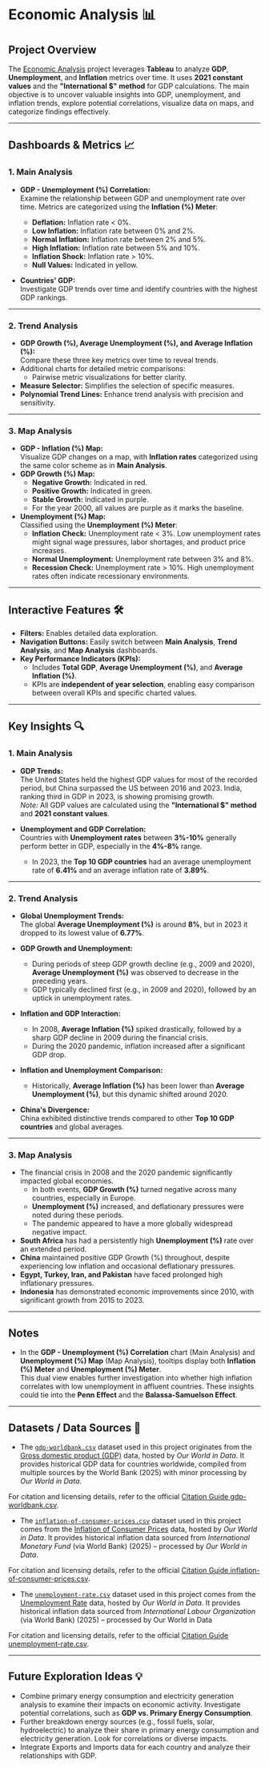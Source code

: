# Economic Analysis 📊

## Project Overview

The [Economic Analysis](https://github.com/Nagiotis/Economic-Analysis/tree/main) project leverages **Tableau** to analyze **GDP**, **Unemployment**, and **Inflation** metrics over time. It uses **2021 constant values** and the **"International $" method** for GDP calculations. The main objective is to uncover valuable insights into GDP, unemployment, and inflation trends, explore potential correlations, visualize data on maps, and categorize findings effectively.

---

## Dashboards & Metrics 📈

### 1. Main Analysis
- **GDP - Unemployment (%) Correlation:**  
  Examine the relationship between GDP and unemployment rate over time. Metrics are categorized using the **Inflation (%) Meter**:
  - **Deflation:** Inflation rate < 0%.
  - **Low Inflation:** Inflation rate between 0% and 2%.
  - **Normal Inflation:** Inflation rate between 2% and 5%.
  - **High Inflation:** Inflation rate between 5% and 10%.
  - **Inflation Shock:** Inflation rate > 10%.
  - **Null Values:** Indicated in yellow.

- **Countries' GDP:**  
  Investigate GDP trends over time and identify countries with the highest GDP rankings.

---

### 2. Trend Analysis
- **GDP Growth (%), Average Unemployment (%), and Average Inflation (%):**  
  Compare these three key metrics over time to reveal trends.
- Additional charts for detailed metric comparisons:
  - Pairwise metric visualizations for better clarity.
- **Measure Selector:** Simplifies the selection of specific measures.
- **Polynomial Trend Lines:** Enhance trend analysis with precision and sensitivity.

---

### 3. Map Analysis
- **GDP - Inflation (%) Map:**  
  Visualize GDP changes on a map, with **Inflation rates** categorized using the same color scheme as in **Main Analysis**.
- **GDP Growth (%) Map:**  
  - **Negative Growth:** Indicated in red.  
  - **Positive Growth:** Indicated in green.  
  - **Stable Growth:** Indicated in purple.  
  - For the year 2000, all values are purple as it marks the baseline.
- **Unemployment (%) Map:**  
  Classified using the **Unemployment (%) Meter**:
  - **Inflation Check:** Unemployment rate < 3%. Low unemployment rates might signal wage pressures, labor shortages, and product price increases.
  - **Normal Unemployment:** Unemployment rate between 3% and 8%.
  - **Recession Check:** Unemployment rate > 10%. High unemployment rates often indicate recessionary environments.

---

## Interactive Features 🛠️

- **Filters:** Enables detailed data exploration.  
- **Navigation Buttons:** Easily switch between **Main Analysis**, **Trend Analysis**, and **Map Analysis** dashboards.  
- **Key Performance Indicators (KPIs):**  
  - Includes **Total GDP**, **Average Unemployment (%)**, and **Average Inflation (%)**.
  - KPIs are **independent of year selection**, enabling easy comparison between overall KPIs and specific charted values.

---

## Key Insights 🔍

### 1. Main Analysis
- **GDP Trends:**  
  The United States held the highest GDP values for most of the recorded period, but China surpassed the US between 2016 and 2023. India, ranking third in GDP in 2023, is showing promising growth.  
  *Note:* All GDP values are calculated using the **"International $" method** and **2021 constant values**.
  
- **Unemployment and GDP Correlation:**  
  Countries with **Unemployment rates** between **3%-10%** generally perform better in GDP, especially in the **4%-8%** range.  
  - In 2023, the **Top 10 GDP countries** had an average unemployment rate of **6.41%** and an average inflation rate of **3.89%**.

---

### 2. Trend Analysis
- **Global Unemployment Trends:**  
  The global **Average Unemployment (%)** is around **8%**, but in 2023 it dropped to its lowest value of **6.77%**.

- **GDP Growth and Unemployment:**  
  - During periods of steep GDP growth decline (e.g., 2009 and 2020), **Average Unemployment (%)** was observed to decrease in the preceding years.  
  - GDP typically declined first (e.g., in 2009 and 2020), followed by an uptick in unemployment rates.

- **Inflation and GDP Interaction:**  
  - In 2008, **Average Inflation (%)** spiked drastically, followed by a sharp GDP decline in 2009 during the financial crisis.  
  - During the 2020 pandemic, inflation increased after a significant GDP drop.

- **Inflation and Unemployment Comparison:**  
  - Historically, **Average Inflation (%)** has been lower than **Average Unemployment (%)**, but this dynamic shifted around 2020.

- **China's Divergence:**  
  China exhibited distinctive trends compared to other **Top 10 GDP countries** and global averages.

---

### 3. Map Analysis
- The financial crisis in 2008 and the 2020 pandemic significantly impacted global economies.  
  - In both events, **GDP Growth (%)** turned negative across many countries, especially in Europe.  
  - **Unemployment (%)** increased, and deflationary pressures were noted during these periods.  
  - The pandemic appeared to have a more globally widespread negative impact.
- **South Africa** has had a persistently high **Unemployment (%)** rate over an extended period.  
- **China** maintained positive GDP Growth (%) throughout, despite experiencing low inflation and occasional deflationary pressures.  
- **Egypt, Turkey, Iran, and Pakistan** have faced prolonged high inflationary pressures.  
- **Indonesia** has demonstrated economic improvements since 2010, with significant growth from 2015 to 2023.

---

## Notes
- In the **GDP - Unemployment (%) Correlation** chart (Main Analysis) and **Unemployment (%) Map** (Map Analysis), tooltips display both **Inflation (%) Meter** and **Unemployment (%) Meter**.  
  This dual view enables further investigation into whether high inflation correlates with low unemployment in affluent countries. These insights could tie into the **Penn Effect** and the **Balassa-Samuelson Effect**.

---

## Datasets / Data Sources 🌱
- The [`gdp-worldbank.csv`](https://github.com/Nagiotis/Economic-Analysis/blob/main/gdp-worldbank.csv) dataset used in this project originates from the [Gross domestic product (GDP)](https://ourworldindata.org/grapher/gdp-worldbank) data, hosted by *Our World in Data*. It provides historical GDP data for countries worldwide, compiled from multiple sources by the World Bank (2025) with minor processing by *Our World in Data*.  

For citation and licensing details, refer to the official [Citation Guide gdp-worldbank.csv](https://ourworldindata.org/grapher/gdp-worldbank#reuse-this-work).

- The [`inflation-of-consumer-prices.csv`](https://github.com/Nagiotis/Economic-Analysis/blob/main/inflation-of-consumer-prices.csv) dataset used in this project comes from the [Inflation of Consumer Prices](https://ourworldindata.org/grapher/inflation-of-consumer-prices) data, hosted by *Our World in Data*. It provides historical inflation data sourced from *International Monetary Fund* (via World Bank) (2025) – processed by *Our World in Data*.

For citation and licensing details, refer to the official [Citation Guide inflation-of-consumer-prices.csv](https://ourworldindata.org/grapher/inflation-of-consumer-prices#reuse-this-work).
  
- The [`unemployment-rate.csv`](https://github.com/Nagiotis/Economic-Analysis/blob/main/unemployment-rate.csv) dataset used in this project comes from the [Unemployment Rate](https://ourworldindata.org/grapher/unemployment-rate) data, hosted by *Our World in Data*. It provides historical inflation data sourced from *International Labour Organization* (via World Bank) (2025) – processed by Our World in Data

For citation and licensing details, refer to the official [Citation Guide unemployment-rate.csv](https://ourworldindata.org/grapher/unemployment-rate#reuse-this-work).

---

## Future Exploration Ideas 💡
- Combine primary energy consumption and electricity generation analysis to examine their impacts on economic activity. Investigate potential correlations, such as **GDP vs. Primary Energy Consumption**.  
- Further breakdown energy sources (e.g., fossil fuels, solar, hydroelectric) to analyze their share in primary energy consumption and electricity generation. Look for correlations or diverse impacts.  
- Integrate Exports and Imports data for each country and analyze their relationships with GDP.
